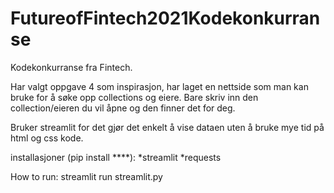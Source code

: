 # FutureofFintech2021Kodekonkurranse
Kodekonkurranse fra Fintech.

Har valgt oppgave 4 som inspirasjon, har laget en nettside som man kan bruke for å søke opp collections og eiere. Bare skriv inn den collection/eieren du vil åpne og den finner det for deg.

Bruker streamlit for det gjør det enkelt å vise dataen uten å bruke mye tid på html og css kode.

installasjoner (pip install ****):
*streamlit
*requests

How to run: streamlit run streamlit.py
